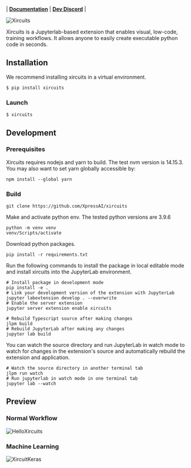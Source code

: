 | **[Documentation](https://xircuits.io/docs/index)** |
**[Dev Discord](https://discord.gg/vgEg2ZtxCw)** |

![Xircuits](https://user-images.githubusercontent.com/68586800/151280601-7ff2b7b2-10e5-4544-b3df-aa6a5a654dae.png)

Xircuits is a Jupyterlab-based extension that enables visual, low-code, training workflows. It allows anyone to easily create executable python code in seconds.


## Installation
We recommend installing xircuits in a virtual environment. 
```
$ pip install xircuits
```
### Launch
```
$ xircuits
```
## Development


### Prerequisites

Xircuits requires nodejs and yarn to build. The test nvm version is 14.15.3. 
You may also want to set yarn globally accessible by:

```
npm install --global yarn
```

### Build
```
git clone https://github.com/XpressAI/xircuits
```
Make and activate python env. The tested python versions are 3.9.6

```
python -m venv venv
venv/Scripts/activate
```

Download python packages. 

```
pip install -r requirements.txt
```

Run the following commands to install the package in local editable mode and install xircuits into the JupyterLab environment.

```
# Install package in development mode
pip install -e .
# Link your development version of the extension with JupyterLab
jupyter labextension develop . --overwrite
# Enable the server extension
jupyter server extension enable xircuits

# Rebuild Typescript source after making changes
jlpm build
# Rebuild JupyterLab after making any changes
jupyter lab build

```

You can watch the source directory and run JupyterLab in watch mode to watch for changes in the extension's source and automatically rebuild the extension and application.
```
# Watch the source directory in another terminal tab
jlpm run watch
# Run jupyterlab in watch mode in one terminal tab
jupyter lab --watch
```


## Preview

### Normal Workflow
![HelloXircuits](https://user-images.githubusercontent.com/68586800/151285391-1d4f477c-4f82-44c8-8d4f-729e52f32c3e.gif)

### Machine Learning
![XircuitKeras](https://user-images.githubusercontent.com/68586800/151285439-28a1ad93-4585-4fdb-8d73-41b5b7ba2044.gif)




